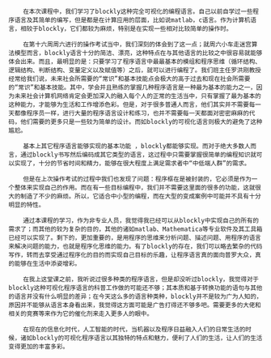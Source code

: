 



        在本次课程中，我们学习了blockly这种完全可视化的编程语言。自己以前自学过一些程序语言及其简单的编写，但是都是在计算应用的层面，比如说matlab，c语言。作为计算机语言，相较于blockly，它们都较为麻烦，特别是在实现一些相对比较简单的操作时。

        在第十六周周六进行的操作考试当中，我们深刻的体会到了这一点；就周六小车走迷宫算法模型而言，blockly语言十分的简洁、漂亮，这种特点在与其他语言的比较之中很容易就能够体会出来。而且，最明显的是：只要学习了程序语言中最最基本的模组和程序思维（循环结构、逻辑结构、判断结构、变量定义以及赋值等）之后，就可以进行编程了。我们班主任罗洪刚教授经常给我们说，未来社会所需要的“常识”和基本技能点会极大的高于过去和现在社会所需要的“常识”和基本技能。其中，学会并且熟练的掌握几种程序语言是一种最为基本的能力之一，因为未来社会计算机网络肯定会更加深入的融入每个人的正常的生活当中，只有掌握了最为基本的这种能力，才能够为生活和工作增添色彩。但是，对于很多普通人而言，他们其实并不需要每一天都像程序员一样，进行大量的程序语言设计和练习，也并不需要每一天都面对密密麻麻的代码，他们需要的更多只是一些较为简单的设计。而如blockly的可视化语言则极大的避免了这种尴尬。

        基本上其它程序语言能够实现的基本功能 ，blockly都能够实现。而对于绝大多数人而言，通过blockly书写然后编码成其它类型的语言，这过程中只需要掌握很简单的编程知识就可以实现了，十分的节省时间和精力，能够在很大程度上满足需求者中“中低端人群”的需求。

        但是在上次操作考试的过程中我们也发现了问题：程序框在是被封装的，它必须是作为一个整体来实现自己的作用。而在有一些目标编程中，我们并不需要这里面的很多的功能，这就很大的制造了不少的麻烦。所以，它适合中小型的编程，而在大型的变成案例中可能并不具有十分明显的特性。

        通过本课程的学习，作为非专业人员，我觉得我已经可以从blockly中实现自己的所有的需求了；而其他的较为复杂的目的，其他的诸如matlab、Mathematica等专业软件及其工具箱已经可以实现了。剩下的，更加重要的，是用程序的思维来分析问题、描述问题、用程序的语言来解决问题的能力，也就是程序化思维的能力。有了blockly的存在，我们可以略去繁杂的代码写作，转而去享受通过程序化的目的而实现自己目标的乐趣，让程序语言真的面向普罗大众，真的能够在生活中添姿增彩。

        在我上这堂课之前，我听说过很多种类的程序语言，但是却没听过blockly，我觉得对于blockly这种可视化程序语言的科普工作做的可能还不够；其本质和基于转换功能的语句与其他的语言并没有什么明显的差异；在今天这么多的语言种类种，blockly并不是较为广为人知的，原因并不能够从语言本身看出来，我觉得这方面可能是广告打得还不够多吧。需要更多的大佬和相关的竞赛等来作为它的催化剂来走入更多人的眼中。

        在现在的信息化时代，人工智能的时代，当机器以及程序日益融入人们的日常生活的时候，诸如blockly的可视化程序语言以其独特的特点和魅力，便利了人们的生活，让人们的生活变得更加的丰富多彩。

